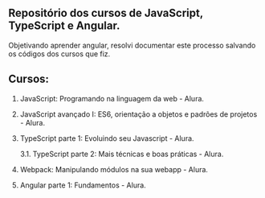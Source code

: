 ## Repositório dos cursos de JavaScript, TypeScript e Angular.

Objetivando aprender angular, resolvi documentar este processo salvando os códigos dos cursos que fiz.

## Cursos: 
1. JavaScript: Programando na linguagem da web - Alura.
2. JavaScript avançado I: ES6, orientação a objetos e padrões de projetos - Alura.
3. TypeScript parte 1: Evoluindo seu Javascript - Alura. 
    
    3.1. TypeScript parte 2: Mais técnicas e boas práticas - Alura.

4. Webpack: Manipulando módulos na sua webapp - Alura.
5. Angular parte 1: Fundamentos - Alura.